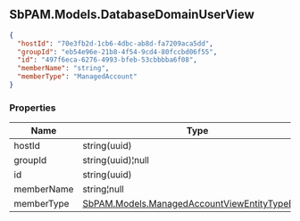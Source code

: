 
<h2 id="tocS_SbPAM.Models.DatabaseDomainUserView">SbPAM.Models.DatabaseDomainUserView</h2>

<a id="schemasbpam.models.databasedomainuserview"></a>
<a id="schema_SbPAM.Models.DatabaseDomainUserView"></a>
<a id="tocSsbpam.models.databasedomainuserview"></a>
<a id="tocssbpam.models.databasedomainuserview"></a>

```json
{
  "hostId": "70e3fb2d-1cb6-4dbc-ab8d-fa7209aca5dd",
  "groupId": "eb54e96e-21b8-4f54-9cd4-80fccbd06f55",
  "id": "497f6eca-6276-4993-bfeb-53cbbbba6f08",
  "memberName": "string",
  "memberType": "ManagedAccount"
}

```

### Properties

|Name|Type|Required|Restrictions|Description|
|---|---|---|---|---|
|hostId|string(uuid)|false|none|none|
|groupId|string(uuid)¦null|false|none|none|
|id|string(uuid)|false|none|none|
|memberName|string¦null|false|none|none|
|memberType|[SbPAM.Models.ManagedAccountViewEntityTypeEnum](../Models/sbpam.models.managedaccountviewentitytypeenum.md)|false|none|none|


